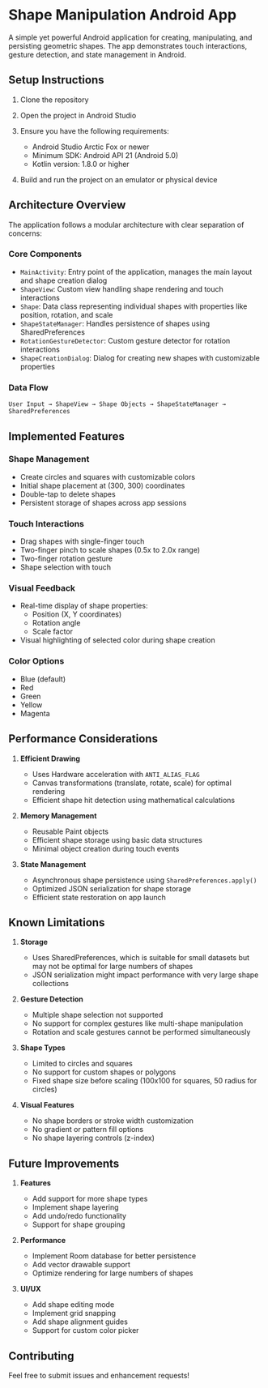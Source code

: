 # Shape Manipulation Android App

A simple yet powerful Android application for creating, manipulating, and persisting geometric shapes. The app demonstrates touch interactions, gesture detection, and state management in Android.

## Setup Instructions

1. Clone the repository
2. Open the project in Android Studio
3. Ensure you have the following requirements:
   - Android Studio Arctic Fox or newer
   - Minimum SDK: Android API 21 (Android 5.0)
   - Kotlin version: 1.8.0 or higher

4. Build and run the project on an emulator or physical device

## Architecture Overview

The application follows a modular architecture with clear separation of concerns:

### Core Components

- `MainActivity`: Entry point of the application, manages the main layout and shape creation dialog
- `ShapeView`: Custom view handling shape rendering and touch interactions
- `Shape`: Data class representing individual shapes with properties like position, rotation, and scale
- `ShapeStateManager`: Handles persistence of shapes using SharedPreferences
- `RotationGestureDetector`: Custom gesture detector for rotation interactions
- `ShapeCreationDialog`: Dialog for creating new shapes with customizable properties

### Data Flow

```
User Input → ShapeView → Shape Objects → ShapeStateManager → SharedPreferences
```

## Implemented Features

### Shape Management
- Create circles and squares with customizable colors
- Initial shape placement at (300, 300) coordinates
- Double-tap to delete shapes
- Persistent storage of shapes across app sessions

### Touch Interactions
- Drag shapes with single-finger touch
- Two-finger pinch to scale shapes (0.5x to 2.0x range)
- Two-finger rotation gesture
- Shape selection with touch

### Visual Feedback
- Real-time display of shape properties:
  - Position (X, Y coordinates)
  - Rotation angle
  - Scale factor
- Visual highlighting of selected color during shape creation

### Color Options
- Blue (default)
- Red
- Green
- Yellow
- Magenta

## Performance Considerations

1. **Efficient Drawing**
   - Uses Hardware acceleration with `ANTI_ALIAS_FLAG`
   - Canvas transformations (translate, rotate, scale) for optimal rendering
   - Efficient shape hit detection using mathematical calculations

2. **Memory Management**
   - Reusable Paint objects
   - Efficient shape storage using basic data structures
   - Minimal object creation during touch events

3. **State Management**
   - Asynchronous shape persistence using `SharedPreferences.apply()`
   - Optimized JSON serialization for shape storage
   - Efficient state restoration on app launch

## Known Limitations

1. **Storage**
   - Uses SharedPreferences, which is suitable for small datasets but may not be optimal for large numbers of shapes
   - JSON serialization might impact performance with very large shape collections

2. **Gesture Detection**
   - Multiple shape selection not supported
   - No support for complex gestures like multi-shape manipulation
   - Rotation and scale gestures cannot be performed simultaneously

3. **Shape Types**
   - Limited to circles and squares
   - No support for custom shapes or polygons
   - Fixed shape size before scaling (100x100 for squares, 50 radius for circles)

4. **Visual Features**
   - No shape borders or stroke width customization
   - No gradient or pattern fill options
   - No shape layering controls (z-index)

## Future Improvements

1. **Features**
   - Add support for more shape types
   - Implement shape layering
   - Add undo/redo functionality
   - Support for shape grouping

2. **Performance**
   - Implement Room database for better persistence
   - Add vector drawable support
   - Optimize rendering for large numbers of shapes

3. **UI/UX**
   - Add shape editing mode
   - Implement grid snapping
   - Add shape alignment guides
   - Support for custom color picker

## Contributing

Feel free to submit issues and enhancement requests!